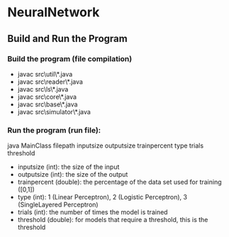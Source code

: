 # NeuralNetwork

## Build and Run the Program

### Build the program (file compilation)
- javac src\util\\*.java
- javac src\reader\\*.java
- javac src\ls\\*.java
- javac src\core\\*.java
- javac src\base\\*.java
- javac src\simulator\\*.java

### Run the program (run file):
java MainClass filepath inputsize outputsize trainpercent type trials threshold

- inputsize (int): the size of the input
- outputsize (int): the size of the output
- trainpercent (double): the percentage of the data set used for training ([0,1])
- type (int): 1 (Linear Perceptron), 2 (Logistic Perceptron), 3 (SingleLayered Perceptron)
- trials (int): the number of times the model is trained
- threshold (double): for models that require a threshold, this is the threshold